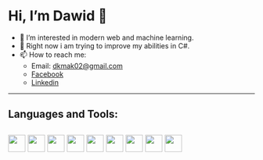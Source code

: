 <h1>Hi, I’m Dawid 👋</h1>
 
- 👀 I’m interested in modern web and machine learning.
- 🔭 Right now i am trying to improve my abilities in C#.
- 📫 How to reach me:  
  - Email: dkmak02@gmail.com
  - [Facebook](https://www.facebook.com/dawid.kmak.54)
  - [Linkedin](https://www.linkedin.com/in/dawid-kmak-07ba86269/)





---
<h2>Languages and Tools:<h2>

<img src="https://upload.wikimedia.org/wikipedia/commons/thumb/9/99/Unofficial_JavaScript_logo_2.svg/1024px-Unofficial_JavaScript_logo_2.svg.png" width="35"/>
<img src="https://blog.consdata.tech/assets/img/posts/2019-03-22-java-darmowa-czy-nie/java-darmowa.png" width="35" height="35"/>
<img src="https://upload.wikimedia.org/wikipedia/commons/thumb/6/61/HTML5_logo_and_wordmark.svg/1024px-HTML5_logo_and_wordmark.svg.png" width="35" height="35"/>
<img src="https://play-lh.googleusercontent.com/RTAZb9E639F4JBcuBRTPEk9_92I-kaKgBMw4LFxTGhdCQeqWukXh74rTngbQpBVGxqo=w240-h480-rw" width="35" height="35"/>
<img src="https://upload.wikimedia.org/wikipedia/commons/thumb/2/29/Postgresql_elephant.svg/1200px-Postgresql_elephant.svg.png" width="35"height="35"/>
<img src="https://vm.pl/assets/media/technologie/c-sharp/header-c-sharp.svg" width="35"height="35"/>
<img src="https://upload.wikimedia.org/wikipedia/commons/thumb/c/c3/Python-logo-notext.svg/115px-Python-logo-notext.svg.png" width="35"height="35"/>
 <img src="https://cdn.freebiesupply.com/logos/thumbs/2x/nodejs-1-logo.png" width="35"
  height="35"/>
<img src="https://www.docker.com/wp-content/uploads/2022/03/vertical-logo-monochromatic.png" width="35"
  height="35"/>
 

<!---
dkmak02/dkmak02 is a ✨ special ✨ repository because its `README.md` (this file) appears on your GitHub profile.
You can click the Preview link to take a look at your changes.
--->
